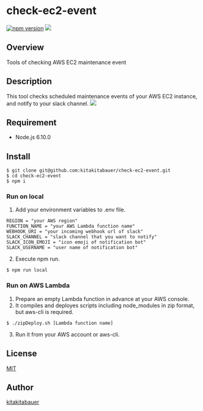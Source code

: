 # check-ec2-event
[![npm version](https://badge.fury.io/js/check-ec2-event.svg)](https://badge.fury.io/js/check-ec2-event)
![](https://img.shields.io/badge/node.js-6.10%2B-blue.svg)

## Overview  
Tools of checking AWS EC2 maintenance event  

## Description
This tool checks scheduled maintenance events of your AWS EC2 instance, and notify to your slack channel.
![](http://i.imgur.com/yzwntCf.png)

## Requirement
- Node.js 6.10.0

## Install
```
$ git clone git@github.com:kitakitabauer/check-ec2-event.git
$ cd check-ec2-event
$ npm i
```

### Run on local
1. Add your environment variables to .env file.
```
REGION = "your AWS region"
FUNCTION_NAME = "your AWS Lambda function name"
WEBHOOK_URI = "your incoming webhook url of slack"
SLACK_CHANNEL = "slack channel that you want to notify"
SLACK_ICON_EMOJI = "icon emoji of notification bot"
SLACK_USERNAME = "user name of notification bot"
```
2. Execute npm run.
```
$ npm run local
```

### Run on AWS Lambda
1. Prepare an empty Lambda function in advance at your AWS console.
2. It compiles and deployes scripts including node_modules in zip format, but aws-cli is required.
```
$ ./zipDeploy.sh [Lambda function name]
```
3. Run it from your AWS account or aws-cli.

## License

[MIT](https://github.com/kitakitabauer/check-ec2-event/blob/master/LICENSE)

## Author

[kitakitabauer](https://github.com/kitakitabauer)
